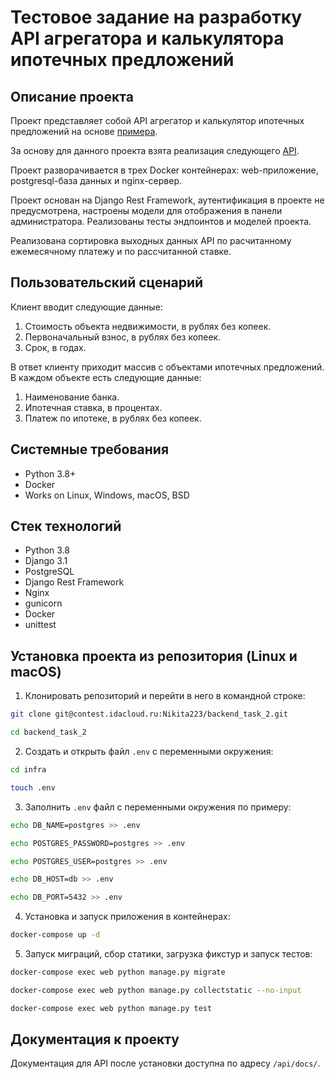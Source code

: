 Тестовое задание на разработку API агрегатора и калькулятора ипотечных предложений
=====

Описание проекта
----------
Проект представляет собой API агрегатор и калькулятор ипотечных предложений на основе [примера](https://www.sravni.ru/ipoteka/?mortgagePurpose=1&creditAmount=11849421&initialAmount=1500000&mortgageTerm=120).

За основу для данного проекта взята реализация следующего [API](https://documenter.getpostman.com/view/6802079/UVeAvonG).

Проект разворачивается в трех Docker контейнерах: web-приложение, postgresql-база данных и nginx-сервер. 

Проект основан на Django Rest Framework, аутентификация в проекте не предусмотрена, настроены модели для отображения в панели администратора. Реализованы тесты эндпоинтов и моделей проекта.

Реализована сортировка выходных данных API по расчитанному ежемесячному платежу и по рассчитанной ставке.

Пользовательский сценарий
----------
Клиент вводит следующие данные:
1. Стоимость объекта недвижимости, в рублях без копеек.
2. Первоначальный взнос, в рублях без копеек.
3. Срок, в годах.

В ответ клиенту приходит массив с объектами ипотечных предложений. В каждом объекте есть следующие данные:
1. Наименование банка.
2. Ипотечная ставка, в процентах.
3. Платеж по ипотеке, в рублях без копеек.

Системные требования
----------
* Python 3.8+
* Docker
* Works on Linux, Windows, macOS, BSD

Стек технологий
----------
* Python 3.8
* Django 3.1
* PostgreSQL
* Django Rest Framework
* Nginx
* gunicorn
* Docker
* unittest

Установка проекта из репозитория (Linux и macOS)
----------
1. Клонировать репозиторий и перейти в него в командной строке:
```bash
git clone git@contest.idacloud.ru:Nikita223/backend_task_2.git

cd backend_task_2
```

2. Cоздать и открыть файл ```.env``` с переменными окружения:
```bash 
cd infra

touch .env
```

3. Заполнить ```.env``` файл с переменными окружения по примеру:
```bash 
echo DB_NAME=postgres >> .env

echo POSTGRES_PASSWORD=postgres >> .env

echo POSTGRES_USER=postgres >> .env

echo DB_HOST=db >> .env

echo DB_PORT=5432 >> .env
```

4. Установка и запуск приложения в контейнерах:
```bash 
docker-compose up -d
```

5. Запуск миграций, сбор статики, загрузка фикстур и запуск тестов:
```bash 
docker-compose exec web python manage.py migrate

docker-compose exec web python manage.py collectstatic --no-input 

docker-compose exec web python manage.py test 
```

Документация к проекту
----------
Документация для API после установки доступна по адресу ```/api/docs/```.
